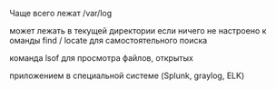 Чаще всего лежат /var/log

может лежать в текущей директории если ничего не настроено 
к
оманды find / locate для самостоятельного поиска 

команда lsof для просмотра файлов, открытых 

приложением в специальной системе (Splunk, graylog, ELK)
